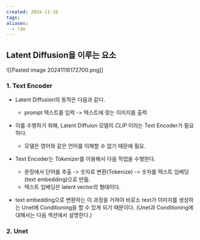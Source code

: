 ```yaml
---
created: 2024-11-16
tags: 
aliases:
  - ldm
---
```

## Latent Diffusion을 이루는 요소
![[Pasted image 20241116172700.png]]

### 1. Text Encoder
- Latent Diffusion의 동작은 다음과 같다.
	- prompt 텍스트를 입력 -> 텍스트에 맞는 이미지를 출력
- 이를 수행하기 위해, Latent Diffuion 모델의 *CLIP* 이라는 Text Encoder가 필요하다. 
	- 모델은 영어와 같은 언어를 이해할 수 없기 때문에 필요. 

- Text Encoder는 *Tokenizer*를 이용해서 다음 작업을 수행한다.
	- 문장에서 단어를 추출 -> 숫자로 변환(Tokenize) -> 숫자를 텍스트 임베딩(text embedding)으로 만듦.
	- 텍스트 임베딩은 latent vector의 형태이다.

- text embedding으로 변환하는 이 과정을 거쳐야 비로소 text가 이미지를 생성하는 Unet에 Conditioning을 할 수 있게 되기 때문이다. (Unet과 Conditioning에 대해서는 다음 섹션에서 설명한다.)

### 2. Unet

